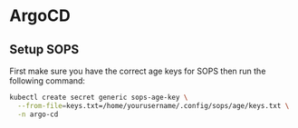 # ArgoCD

## Setup SOPS
First make sure you have the correct age keys for SOPS then run the following command:
```bash
kubectl create secret generic sops-age-key \
  --from-file=keys.txt=/home/yourusername/.config/sops/age/keys.txt \
  -n argo-cd
```
